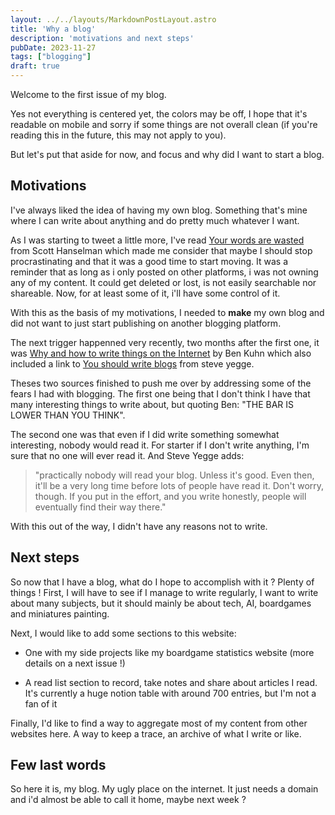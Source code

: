 ```yaml
---
layout: ../../layouts/MarkdownPostLayout.astro
title: 'Why a blog'
description: 'motivations and next steps'
pubDate: 2023-11-27
tags: ["blogging"]
draft: true
---
```

Welcome to the first issue of my blog.

Yes not everything is centered yet, the colors may be off, I hope that it's readable on mobile and sorry if some things are not overall clean (if you're reading this in the future, this may not apply to you).

But let's put that aside for now, and focus and why did I want to start a blog.

## Motivations

I've always liked the idea of having my own blog. Something that's mine where I can write about anything and do pretty much whatever I want. 

As I was starting to tweet a little more, I've read [Your words are wasted](https://www.hanselman.com/blog/your-words-are-wasted) from Scott Hanselman which made me consider that maybe I should stop procrastinating and that it was a good time to start moving. It was a reminder that as long as i only posted on other platforms, i was not owning any of my content. It could get deleted or lost, is not easily searchable nor shareable. Now, for at least some of it, i'll have some control of it.

With this as the basis of my motivations, I needed to **make** my own blog and did not want to just start publishing on another blogging platform.

The next trigger happenned very recently, two months after the first one, it was [Why and how to write things on the Internet](https://www.benkuhn.net/writing/) by Ben Kuhn which also included a link to [You should write blogs](https://sites.google.com/site/steveyegge2/you-should-write-blogs) from steve yegge.

Theses two sources finished to push me over by addressing some of the fears I had with blogging. The first one being that I don't think I have that many interesting things to write about, but quoting Ben: "THE BAR IS LOWER THAN YOU THINK".

The second one was that even if I did write something somewhat interesting, nobody would read it. For starter if I don't write anything, I'm sure that no one will ever read it. And Steve Yegge adds: 

> "practically nobody will read your blog. Unless it's good. Even then, it'll be a very long time before lots of people have read it. Don't worry, though. If you put in the effort, and you write honestly, people will eventually find their way there."

With this out of the way, I didn't have any reasons not to write.

## Next steps

So now that I have a blog, what do I hope to accomplish with it ? Plenty of things ! 
First, I will have to see if I manage to write regularly, I want to write about many subjects, but it should mainly be about tech, AI, boardgames and miniatures painting.

Next, I would like to add some sections to this website:

- One with my side projects like my boardgame statistics website (more details on a next issue !)

- A read list section to record, take notes and share about articles I read. It's currently a huge notion table with around 700 entries, but I'm not a fan of it

Finally, I'd like to find a way to aggregate most of my content from other websites here. A way to keep a trace, an archive of what I write or like.

## Few last words

So here it is, my blog. My ugly place on the internet. It just needs a domain and i'd almost be able to call it home, maybe next week ?